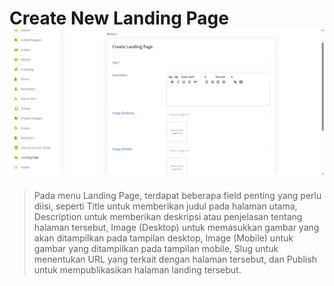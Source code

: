 # Create New Landing Page ![](create_new_landing_page.png)

>Pada menu Landing Page, terdapat beberapa field penting yang perlu diisi, seperti Title untuk memberikan judul pada halaman utama, Description untuk memberikan deskripsi atau penjelasan tentang halaman tersebut, Image (Desktop) untuk memasukkan gambar yang akan ditampilkan pada tampilan desktop, Image (Mobile) untuk gambar yang ditampilkan pada tampilan mobile, Slug untuk menentukan URL yang terkait dengan halaman tersebut, dan Publish untuk mempublikasikan halaman landing tersebut.